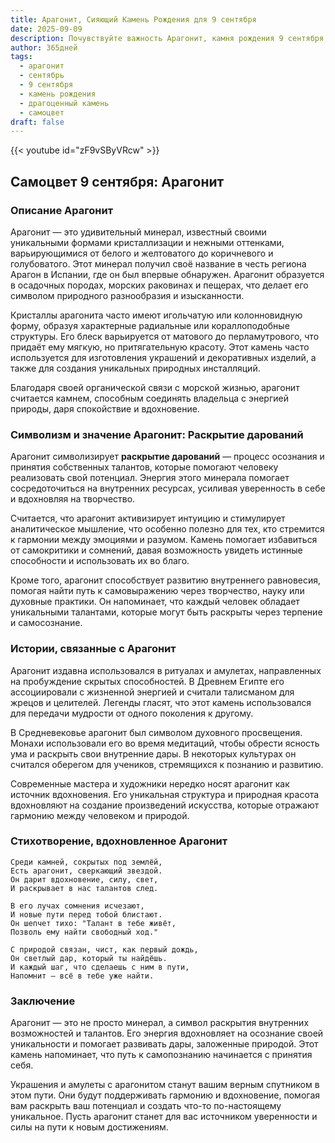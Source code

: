 ```yaml
---
title: Арагонит, Сияющий Камень Рождения для 9 сентября
date: 2025-09-09
description: Почувствуйте важность Арагонит, камня рождения 9 сентября, который символизирует Раскрытие дарований. Пусть его красота и значение осветят ваш день.
author: 365дней
tags:
  - арагонит
  - сентябрь
  - 9 сентября
  - камень рождения
  - драгоценный камень
  - самоцвет
draft: false
---
```


{{< youtube id="zF9vSByVRcw" >}}

## Самоцвет 9 сентября: Арагонит

### Описание Арагонит

Арагонит — это удивительный минерал, известный своими уникальными формами кристаллизации и нежными оттенками, варьирующимися от белого и желтоватого до коричневого и голубоватого. Этот минерал получил своё название в честь региона Арагон в Испании, где он был впервые обнаружен. Арагонит образуется в осадочных породах, морских раковинах и пещерах, что делает его символом природного разнообразия и изысканности.

Кристаллы арагонита часто имеют игольчатую или колонновидную форму, образуя характерные радиальные или кораллоподобные структуры. Его блеск варьируется от матового до перламутрового, что придаёт ему мягкую, но притягательную красоту. Этот камень часто используется для изготовления украшений и декоративных изделий, а также для создания уникальных природных инсталляций.

Благодаря своей органической связи с морской жизнью, арагонит считается камнем, способным соединять владельца с энергией природы, даря спокойствие и вдохновение.

### Символизм и значение Арагонит: Раскрытие дарований

Арагонит символизирует **раскрытие дарований** — процесс осознания и принятия собственных талантов, которые помогают человеку реализовать свой потенциал. Энергия этого минерала помогает сосредоточиться на внутренних ресурсах, усиливая уверенность в себе и вдохновляя на творчество.

Считается, что арагонит активизирует интуицию и стимулирует аналитическое мышление, что особенно полезно для тех, кто стремится к гармонии между эмоциями и разумом. Камень помогает избавиться от самокритики и сомнений, давая возможность увидеть истинные способности и использовать их во благо.

Кроме того, арагонит способствует развитию внутреннего равновесия, помогая найти путь к самовыражению через творчество, науку или духовные практики. Он напоминает, что каждый человек обладает уникальными талантами, которые могут быть раскрыты через терпение и самосознание.

### Истории, связанные с Арагонит

Арагонит издавна использовался в ритуалах и амулетах, направленных на пробуждение скрытых способностей. В Древнем Египте его ассоциировали с жизненной энергией и считали талисманом для жрецов и целителей. Легенды гласят, что этот камень использовался для передачи мудрости от одного поколения к другому.

В Средневековье арагонит был символом духовного просвещения. Монахи использовали его во время медитаций, чтобы обрести ясность ума и раскрыть свои внутренние дары. В некоторых культурах он считался оберегом для учеников, стремящихся к познанию и развитию.

Современные мастера и художники нередко носят арагонит как источник вдохновения. Его уникальная структура и природная красота вдохновляют на создание произведений искусства, которые отражают гармонию между человеком и природой.

### Стихотворение, вдохновленное Арагонит

```
Среди камней, сокрытых под землёй,  
Есть арагонит, сверкающий звездой.  
Он дарит вдохновение, силу, свет,  
И раскрывает в нас талантов след.

В его лучах сомнения исчезают,  
И новые пути перед тобой блистают.  
Он шепчет тихо: "Талант в тебе живёт,  
Позволь ему найти свободный ход."

С природой связан, чист, как первый дождь,  
Он светлый дар, который ты найдёшь.  
И каждый шаг, что сделаешь с ним в пути,  
Напомнит — всё в тебе уже найти.
```

### Заключение

Арагонит — это не просто минерал, а символ раскрытия внутренних возможностей и талантов. Его энергия вдохновляет на осознание своей уникальности и помогает развивать дары, заложенные природой. Этот камень напоминает, что путь к самопознанию начинается с принятия себя.

Украшения и амулеты с арагонитом станут вашим верным спутником в этом пути. Они будут поддерживать гармонию и вдохновение, помогая вам раскрыть ваш потенциал и создать что-то по-настоящему уникальное. Пусть арагонит станет для вас источником уверенности и силы на пути к новым достижениям.
